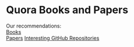# Quora Books and Papers

Our recommendations: <br>
[Books](https://github.com/argoopjmc/QuoraBooks/blob/master/Books.md) <br>
[Papers](https://github.com/argoopjmc/QuoraBooks/blob/master/Papers.md)
[Interesting GitHub Repositories](https://github.com/argoopjmc/QuoraBooks/blob/master/GitHub_Repos.md)
